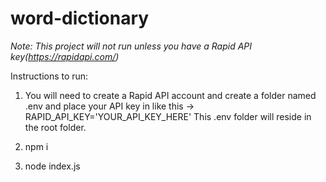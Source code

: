 # word-dictionary
*Note: This project will not run unless you have a Rapid API key(https://rapidapi.com/)*

Instructions to run:

1) You will need to create a Rapid API account and create a folder named .env and place your API key in like this ->
RAPID_API_KEY='YOUR_API_KEY_HERE'
This .env folder will reside in the root folder.

2) npm i

3) node index.js

